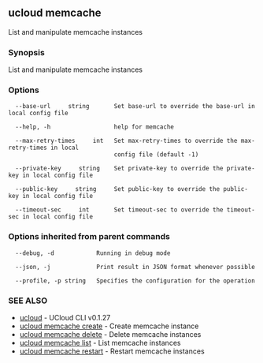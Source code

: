 

## ucloud memcache

List and manipulate memcache instances

### Synopsis

List and manipulate memcache instances

### Options

```
  --base-url     string       Set base-url to override the base-url in local config file 

  --help, -h                  help for memcache 

  --max-retry-times     int   Set max-retry-times to override the max-retry-times in local
                              config file (default -1) 

  --private-key     string    Set private-key to override the private-key in local config file 

  --public-key     string     Set public-key to override the public-key in local config file 

  --timeout-sec     int       Set timeout-sec to override the timeout-sec in local config file 

```

### Options inherited from parent commands

```
  --debug, -d            Running in debug mode 

  --json, -j             Print result in JSON format whenever possible 

  --profile, -p string   Specifies the configuration for the operation 

```

### SEE ALSO

* [ucloud](developer/cli/cmd/ucloud)	 - UCloud CLI v0.1.27
* [ucloud memcache create](developer/cli/cmd/ucloud/memcache/create)	 - Create memcache instance
* [ucloud memcache delete](developer/cli/cmd/ucloud/memcache/delete)	 - Delete memcache instances
* [ucloud memcache list](developer/cli/cmd/ucloud/memcache/list)	 - List memcache instances
* [ucloud memcache restart](developer/cli/cmd/ucloud/memcache/restart)	 - Restart memcache instances

